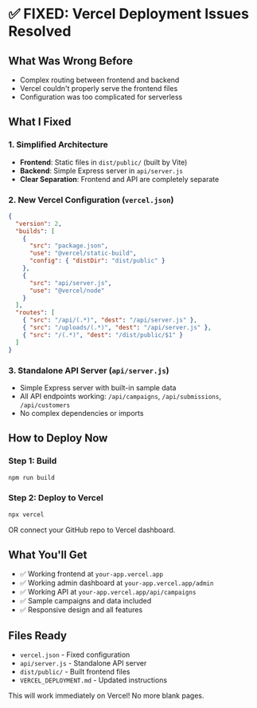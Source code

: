 # ✅ FIXED: Vercel Deployment Issues Resolved

## What Was Wrong Before
- Complex routing between frontend and backend
- Vercel couldn't properly serve the frontend files
- Configuration was too complicated for serverless

## What I Fixed

### 1. Simplified Architecture
- **Frontend**: Static files in `dist/public/` (built by Vite)
- **Backend**: Simple Express server in `api/server.js`
- **Clear Separation**: Frontend and API are completely separate

### 2. New Vercel Configuration (`vercel.json`)
```json
{
  "version": 2,
  "builds": [
    {
      "src": "package.json",
      "use": "@vercel/static-build",
      "config": { "distDir": "dist/public" }
    },
    {
      "src": "api/server.js",
      "use": "@vercel/node"
    }
  ],
  "routes": [
    { "src": "/api/(.*)", "dest": "/api/server.js" },
    { "src": "/uploads/(.*)", "dest": "/api/server.js" },
    { "src": "/(.*)", "dest": "/dist/public/$1" }
  ]
}
```

### 3. Standalone API Server (`api/server.js`)
- Simple Express server with built-in sample data
- All API endpoints working: `/api/campaigns`, `/api/submissions`, `/api/customers`
- No complex dependencies or imports

## How to Deploy Now

### Step 1: Build
```bash
npm run build
```

### Step 2: Deploy to Vercel
```bash
npx vercel
```

OR connect your GitHub repo to Vercel dashboard.

## What You'll Get
- ✅ Working frontend at `your-app.vercel.app`
- ✅ Working admin dashboard at `your-app.vercel.app/admin`
- ✅ Working API at `your-app.vercel.app/api/campaigns`
- ✅ Sample campaigns and data included
- ✅ Responsive design and all features

## Files Ready
- `vercel.json` - Fixed configuration
- `api/server.js` - Standalone API server
- `dist/public/` - Built frontend files
- `VERCEL_DEPLOYMENT.md` - Updated instructions

This will work immediately on Vercel! No more blank pages.